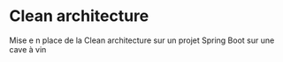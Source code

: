 # Clean architecture
Mise e n place de la Clean architecture sur un projet Spring Boot sur une cave à vin
